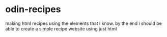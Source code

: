 # odin-recipes
making html recipes using the elements that i know.
by the end i should be able to create a simple recipe website using just html
